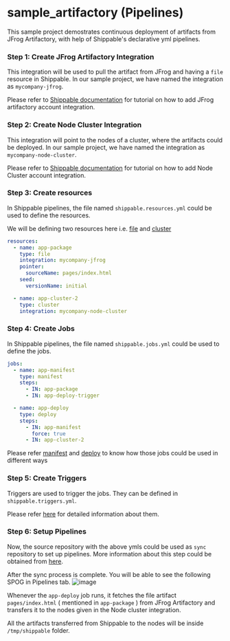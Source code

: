 # sample_artifactory (Pipelines)
This sample project demostrates continuous deployment of artifacts from JFrog Artifactory, with help of Shippable's declarative yml pipelines.


### Step 1: Create JFrog Artifactory Integration
This integration will be used to pull the artifact from JFrog and having a `file` resource in Shippable. In our sample project, we have named the integration as `mycompany-jfrog`.

Please refer to [Shippable documentation](http://docs.shippable.com/integrations/artifactRegistries/jfrogArtifactory/) for tutorial on how to add JFrog artifactory account integration.

### Step 2: Create Node Cluster Integration
This integration will point to the nodes of a cluster, where the artifacts could be deployed. In our sample project, we have named the integration as `mycompany-node-cluster`.

Please refer to [Shippable documentation](http://docs.shippable.com/integrations/deploy/nodeCluster/) for tutorial on how to add Node Cluster account integration.

### Step 3: Create resources
In Shippable pipelines, the file named `shippable.resources.yml` could be used to define the resources. 

We will be defining two resources here i.e. [file](http://docs.shippable.com/pipelines/resources/file/) and [cluster](http://docs.shippable.com/pipelines/resources/cluster/)

```yml
resources:
  - name: app-package
    type: file
    integration: mycompany-jfrog
    pointer:
      sourceName: pages/index.html
    seed:
      versionName: initial

  - name: app-cluster-2
    type: cluster
    integration: mycompany-node-cluster
```

### Step 4: Create Jobs
In Shippable pipelines, the file named `shippable.jobs.yml` could be used to define the jobs.

```yml
jobs:
  - name: app-manifest
    type: manifest
    steps:
      - IN: app-package
      - IN: app-deploy-trigger

  - name: app-deploy
    type: deploy
    steps:
      - IN: app-manifest
        force: true
      - IN: app-cluster-2
```

Please refer [manifest](http://docs.shippable.com/pipelines/jobs/manifest/) and [deploy](http://docs.shippable.com/pipelines/jobs/deploy/) to know how those jobs could be used in different ways

### Step 5: Create Triggers
Triggers are used to trigger the jobs. They can be defined in `shippable.triggers.yml`.

Please refer [here](http://docs.shippable.com/pipelines/triggers/) for detailed information about them.

### Step 6: Setup Pipelines
Now, the source repository with the above ymls could be used as `sync` repository to set up pipelines. More information about this step could be obtained from [here](http://docs.shippable.com/pipelines/gettingStarted/).

After the sync process is complete. You will be able to see the following SPOG in Pipelines tab.
![image](https://cloud.githubusercontent.com/assets/4211715/21351746/2c56d424-c6e4-11e6-85e7-241d4e4b503e.png)

Whenever the `app-deploy` job runs, it fetches the file artifact `pages/index.html` ( mentioned in `app-package` ) from JFrog Artifactory and transfers it to the nodes given in the Node cluster integration.

All the artifacts transferred from Shippable to the nodes will be inside `/tmp/shippable` folder.

